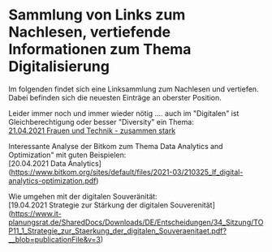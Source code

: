 # Sammlung von Links zum Nachlesen, vertiefende Informationen zum Thema Digitalisierung

Im folgenden findet sich eine Linksammlung zum Nachlesen und vertiefen. Dabei befinden sich die neuesten Einträge an oberster Position.     

Leider immer noch und immer wieder nötig .... auch im "Digitalen" ist Gleichberechtigung oder besser "Diversity" ein Thema:      
[21.04.2021 Frauen und Technik - zusammen stark](https://blog.oecd-berlin.de/frauen-und-technik-zusammen-stark)      

Interessante Analyse der Bitkom zum Thema Data Analytics and Optimization" mit guten Beispielen:      
[20.04.2021 Data Analytics] (https://www.bitkom.org/sites/default/files/2021-03/210325_lf_digital-analytics-optimization.pdf)      

Wie umgehen mit der digitalen Souveränität:      
[19.04.2021 Strategie zur Stärkung der digitalen Souverenität] (https://www.it-planungsrat.de/SharedDocs/Downloads/DE/Entscheidungen/34_Sitzung/TOP11_1_Strategie_zur_Staerkung_der_digitalen_Souveraenitaet.pdf?__blob=publicationFile&v=3)



